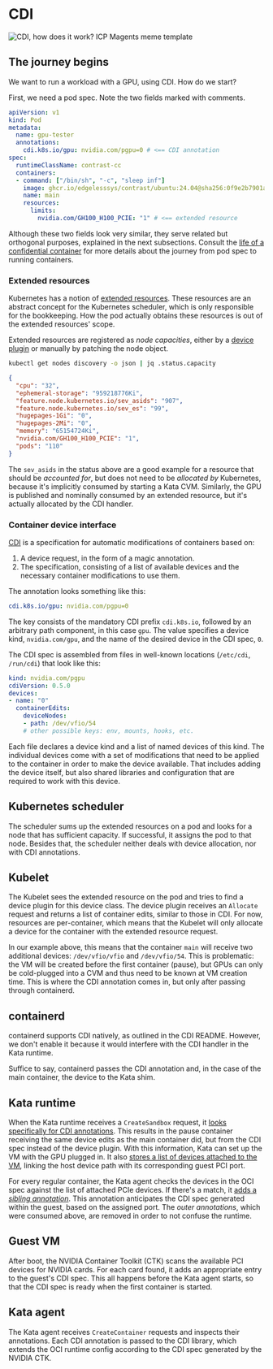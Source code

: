 # CDI

![CDI, how does it work? ICP Magents meme template](https://i.imgflip.com/aaofkp.jpg)

## The journey begins

We want to run a workload with a GPU, using CDI.
How do we start?

First, we need a pod spec.
Note the two fields marked with comments.

```yaml
apiVersion: v1
kind: Pod
metadata:
  name: gpu-tester
  annotations:
    cdi.k8s.io/gpu: nvidia.com/pgpu=0 # <== CDI annotation
spec:
  runtimeClassName: contrast-cc
  containers:
  - command: ["/bin/sh", "-c", "sleep inf"]
    image: ghcr.io/edgelesssys/contrast/ubuntu:24.04@sha256:0f9e2b7901aa01cf394f9e1af69387e2fd4ee256fd8a95fb9ce3ae87375a31e6
    name: main
    resources:
      limits:
        nvidia.com/GH100_H100_PCIE: "1" # <== extended resource
```

Although these two fields look very similar, they serve related but orthogonal purposes, explained in the next subsections.
Consult the [life of a confidential container](../aks/life-of-a-confidential-container.md) for more details about the journey from pod spec to running containers.

### Extended resources

Kubernetes has a notion of [extended resources].
These resources are an abstract concept for the Kubernetes scheduler, which is only responsible for the bookkeeping.
How the pod actually obtains these resources is out of the extended resources' scope.

Extended resources are registered as _node capacities_, either by a [device plugin] or manually by patching the node object.

```sh
kubectl get nodes discovery -o json | jq .status.capacity
```

```json
{
  "cpu": "32",
  "ephemeral-storage": "959218776Ki",
  "feature.node.kubernetes.io/sev_asids": "907",
  "feature.node.kubernetes.io/sev_es": "99",
  "hugepages-1Gi": "0",
  "hugepages-2Mi": "0",
  "memory": "65154724Ki",
  "nvidia.com/GH100_H100_PCIE": "1",
  "pods": "110"
}
```

The `sev_asids` in the status above are a good example for a resource that should be _accounted for_, but does not need to be _allocated by_ Kubernetes, because it's implicitly consumed by starting a Kata CVM.
Similarly, the GPU is published and nominally consumed by an extended resource, but it's actually allocated by the CDI handler.

[extended resources]: https://kubernetes.io/docs/concepts/configuration/manage-resources-containers/#extended-resources
[device plugin]: https://kubernetes.io/docs/concepts/extend-kubernetes/compute-storage-net/device-plugins

### Container device interface

[CDI] is a specification for automatic modifications of containers based on:

1. A device request, in the form of a magic annotation.
2. The specification, consisting of a list of available devices and the necessary container modifications to use them.

[CDI]: https://github.com/cncf-tags/container-device-interface

The annotation looks something like this:

```yaml
cdi.k8s.io/gpu: nvidia.com/pgpu=0
```

The key consists of the mandatory CDI prefix `cdi.k8s.io`, followed by an arbitrary path component, in this case `gpu`.
The value specifies a device kind, `nvidia.com/gpu`, and the name of the desired device in the CDI spec, `0`.

The CDI spec is assembled from files in well-known locations (`/etc/cdi`, `/run/cdi`) that look like this:

```yaml
kind: nvidia.com/pgpu
cdiVersion: 0.5.0
devices:
- name: "0"
  containerEdits:
    deviceNodes:
    - path: /dev/vfio/54
    # other possible keys: env, mounts, hooks, etc.
```

Each file declares a device kind and a list of named devices of this kind.
The individual devices come with a set of modifications that need to be applied to the container in order to make the device available.
That includes adding the device itself, but also shared libraries and configuration that are required to work with this device.

## Kubernetes scheduler

The scheduler sums up the extended resources on a pod and looks for a node that has sufficient capacity.
If successful, it assigns the pod to that node.
Besides that, the scheduler neither deals with device allocation, nor with CDI annotations.

## Kubelet

The Kubelet sees the extended resource on the pod and tries to find a device plugin for this device class.
The device plugin receives an `Allocate` request and returns a list of container edits, similar to those in CDI.
For now, resources are per-container, which means that the Kubelet will only allocate a device for the container with the extended resource request.

In our example above, this means that the container `main` will receive two additional devices: `/dev/vfio/vfio` and `/dev/vfio/54`.
This is problematic: the VM will be created before the first container (pause), but GPUs can only be cold-plugged into a CVM and thus need to be known at VM creation time.
This is where the CDI annotation comes in, but only after passing through containerd.

## containerd

containerd supports CDI natively, as outlined in the CDI README.
However, we don't enable it because it would interfere with the CDI handler in the Kata runtime.
<!-- TODO(burgerdev): this is not documented anywhere. -->
Suffice to say, containerd passes the CDI annotation and, in the case of the main container, the device to the Kata shim.

## Kata runtime

When the Kata runtime receives a `CreateSandbox` request, it [looks specifically for CDI annotations](https://github.com/kata-containers/kata-containers/blob/c75a46d17f800e1d825aca31c62c7bf3f44ca8b1/src/runtime/pkg/containerd-shim-v2/create.go#L111-L125).
This results in the pause container receiving the same device edits as the main container did, but from the CDI spec instead of the device plugin.
With this information, Kata can set up the VM with the GPU plugged in.
It also [stores a list of devices attached to the VM](https://github.com/kata-containers/kata-containers/blob/c75a46d17f800e1d825aca31c62c7bf3f44ca8b1/src/runtime/virtcontainers/container.go#L1059), linking the host device path with its corresponding guest PCI port.

For every regular container, the Kata agent checks the devices in the OCI spec against the list of attached PCIe devices.
If there's a match, it [adds a _sibling annotation_](https://github.com/kata-containers/kata-containers/blob/c75a46d17f800e1d825aca31c62c7bf3f44ca8b1/src/runtime/virtcontainers/container.go#L1098-L1111).
This annotation anticipates the CDI spec generated within the guest, based on the assigned port.
The _outer annotations_, which were consumed above, are removed in order to not confuse the runtime.

## Guest VM

After boot, the NVIDIA Container Toolkit (CTK) scans the available PCI devices for NVIDIA cards.
For each card found, it adds an appropriate entry to the guest's CDI spec.
This all happens before the Kata agent starts, so that the CDI spec is ready when the first container is started.

## Kata agent

The Kata agent receives `CreateContainer` requests and inspects their annotations.
Each CDI annotation is passed to the CDI library, which extends the OCI runtime config according to the CDI spec generated by the NVIDIA CTK.
